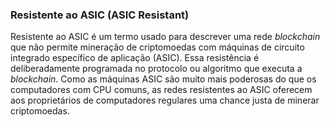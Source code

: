 ### Resistente ao ASIC (ASIC Resistant)

Resistente ao ASIC é um termo usado para descrever uma rede _blockchain_ que não permite mineração de criptomoedas com máquinas de circuito integrado específico de aplicação (ASIC). Essa resistência é deliberadamente programada no protocolo ou algoritmo que executa a _blockchain_. Como as máquinas ASIC são muito mais poderosas do que os computadores com CPU comuns, as redes resistentes ao ASIC oferecem aos proprietários de computadores regulares uma chance justa de minerar criptomoedas.
